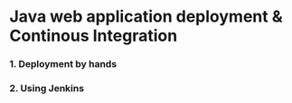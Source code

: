 # Java web application deployment & Continous Integration

### 1. Deployment by hands


### 2. Using Jenkins
